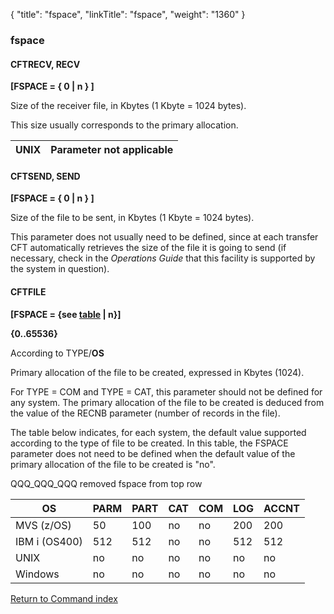 {
    "title": "fspace",
    "linkTitle": "fspace",
    "weight": "1360"
}<span id="fspace"></span>

### fspace

<span id="fspace_CFTRECV"></span>

#### CFTRECV, RECV

******\[FSPACE = {** **0**
**| n } \]******

Size of the receiver file, in Kbytes
(1 Kbyte = 1024 bytes).

This size usually corresponds to the primary allocation.


| UNIX | Parameter not applicable |
| --- | --- |


<span id="fspace_CFTSEND"></span>

#### CFTSEND, SEND

**\[FSPACE = { 0
| n } \]**

Size of the file to be sent, in Kbytes (1 Kbyte = 1024 bytes).

This parameter does not usually need to be defined, since at each transfer
CFT automatically retrieves the size of the file it is going to send (if
necessary, check in the *Operations Guide* that this facility is
supported by the system in question).

<span id="fspace_CFTFILE"></span>

#### CFTFILE

****\[FSPACE
= {see [table](#FSPACE_Table) | n}\]****

****{0..65536}****

According to TYPE/**OS**

Primary allocation of the file to be created, expressed in Kbytes (1024).

For TYPE = COM and TYPE = CAT, this parameter should not be defined
for any system. The primary allocation of the file to be created is deduced
from the value of the RECNB parameter (number of records in the file).

The table below indicates, for each system, the default value supported
according to the type of file to be created. In this table, the FSPACE
parameter does not need to be defined when the default value of the primary
allocation of the file to be created is "no".

QQQ\_QQQ\_QQQ removed fspace from top row


| OS  | PARM  | PART  | CAT  | COM  | LOG  | ACCNT  |
| --- | --- | --- | --- | --- | --- | --- |
| MVS (z/OS) | 50  | 100  | no  | no  | 200  | 200  |
| IBM i (OS400)  | 512  | 512  | no  | no  | 512  | 512  |
| UNIX  | no  | no  | no  | no  | no  | no  |
| Windows | no  | no  | no  | no  | no  | no  |


[Return to Command index](../../)
